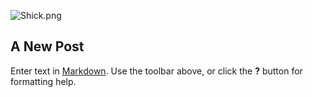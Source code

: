 ![Shick.png]({{site.baseurl}}/![Qiswah.png]({{site.baseurl}}/img/proj/Qiswah.png)
)
## A New Post

Enter text in [Markdown](http://daringfireball.net/projects/markdown/). Use the toolbar above, or click the **?** button for formatting help.

